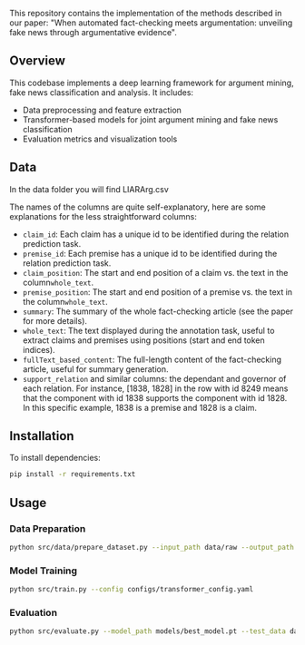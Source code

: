 This repository contains the implementation of the methods described in our paper: "When automated fact-checking meets argumentation: unveiling fake news through argumentative evidence".

## Overview

This codebase implements a deep learning framework for argument mining, fake news classification and analysis. It includes:

- Data preprocessing and feature extraction
- Transformer-based models for joint argument mining and fake news classification
- Evaluation metrics and visualization tools

## Data

In the data folder you will find LIARArg.csv

The names of the columns are quite self-explanatory, here are some explanations for the less straightforward columns:

- `claim_id`: Each claim has a unique id to be identified during the relation prediction task.
- `premise_id`: Each premise has a unique id to be identified during the relation prediction task.
- `claim_position`: The start and end position of a claim vs. the text in the column`whole_text`.
- `premise_position`: The start and end position of a premise vs. the text in the column`whole_text`.
- `summary`: The summary of the whole fact-checking article (see the paper for more details).
- `whole_text`: The text displayed during the annotation task, useful to extract claims and premises using positions (start and end token indices).
- `fullText_based_content`: The full-length content of the fact-checking article, useful for summary generation.
- `support_relation` and similar columns: the dependant and governor of each relation. For instance, [1838, 1828] in the row with id 8249 means that the component with id 1838 supports the component with id 1828. In this specific example, 1838 is a premise and 1828 is a claim.



## Installation

To install dependencies:

```bash
pip install -r requirements.txt
```

## Usage

### Data Preparation

```bash
python src/data/prepare_dataset.py --input_path data/raw --output_path data/processed
```

### Model Training

```bash
python src/train.py --config configs/transformer_config.yaml
```

### Evaluation

```bash
python src/evaluate.py --model_path models/best_model.pt --test_data data/processed/test.json
```